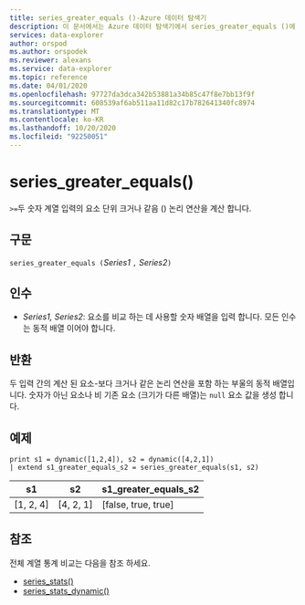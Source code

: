 ```yaml
---
title: series_greater_equals ()-Azure 데이터 탐색기
description: 이 문서에서는 Azure 데이터 탐색기에서 series_greater_equals ()에 대해 설명 합니다.
services: data-explorer
author: orspod
ms.author: orspodek
ms.reviewer: alexans
ms.service: data-explorer
ms.topic: reference
ms.date: 04/01/2020
ms.openlocfilehash: 97727da3dca342b53881a34b85c47f8e7bb13f9f
ms.sourcegitcommit: 608539af6ab511aa11d82c17b782641340fc8974
ms.translationtype: MT
ms.contentlocale: ko-KR
ms.lasthandoff: 10/20/2020
ms.locfileid: "92250051"
---
```

# <a name="series_greater_equals"></a>series_greater_equals()

`>=`두 숫자 계열 입력의 요소 단위 크거나 같음 () 논리 연산을 계산 합니다.

## <a name="syntax"></a>구문

`series_greater_equals (`*Series1* `,` *Series2*`)`

## <a name="arguments"></a>인수

* *Series1, Series2*: 요소를 비교 하는 데 사용할 숫자 배열을 입력 합니다. 모든 인수는 동적 배열 이어야 합니다. 

## <a name="returns"></a>반환

두 입력 간의 계산 된 요소-보다 크거나 같은 논리 연산을 포함 하는 부울의 동적 배열입니다. 숫자가 아닌 요소나 비 기존 요소 (크기가 다른 배열)는 `null` 요소 값을 생성 합니다.

## <a name="example"></a>예제

<!-- csl: https://help.kusto.windows.net:443/Samples -->
```kusto
print s1 = dynamic([1,2,4]), s2 = dynamic([4,2,1])
| extend s1_greater_equals_s2 = series_greater_equals(s1, s2)
```

|s1|s2|s1_greater_equals_s2|
|---|---|---|
|[1, 2, 4]|[4, 2, 1]|[false, true, true]|

## <a name="see-also"></a>참조

전체 계열 통계 비교는 다음을 참조 하세요.
* [series_stats()](series-statsfunction.md)
* [series_stats_dynamic()](series-stats-dynamicfunction.md)

